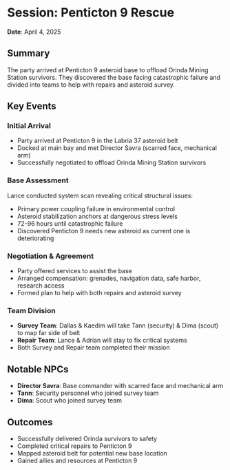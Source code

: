 # Session: Penticton 9 Rescue
**Date**: April 4, 2025

## Summary
The party arrived at Penticton 9 asteroid base to offload Orinda Mining Station survivors. They discovered the base facing catastrophic failure and divided into teams to help with repairs and asteroid survey.

## Key Events

### Initial Arrival
- Party arrived at Penticton 9 in the Labria 37 asteroid belt
- Docked at main bay and met Director Savra (scarred face, mechanical arm)
- Successfully negotiated to offload Orinda Mining Station survivors

### Base Assessment
Lance conducted system scan revealing critical structural issues:
- Primary power coupling failure in environmental control
- Asteroid stabilization anchors at dangerous stress levels
- 72-96 hours until catastrophic failure
- Discovered Penticton 9 needs new asteroid as current one is deteriorating

### Negotiation & Agreement
- Party offered services to assist the base
- Arranged compensation: grenades, navigation data, safe harbor, research access
- Formed plan to help with both repairs and asteroid survey

### Team Division
- **Survey Team**: Dallas & Kaedim will take Tann (security) & Dima (scout) to map far side of belt
- **Repair Team**: Lance & Adrian will stay to fix critical systems
- Both Survey and Repair team completed their mission

## Notable NPCs
- **Director Savra**: Base commander with scarred face and mechanical arm
- **Tann**: Security personnel who joined survey team
- **Dima**: Scout who joined survey team

## Outcomes
- Successfully delivered Orinda survivors to safety
- Completed critical repairs to Penticton 9
- Mapped asteroid belt for potential new base location
- Gained allies and resources at Penticton 9